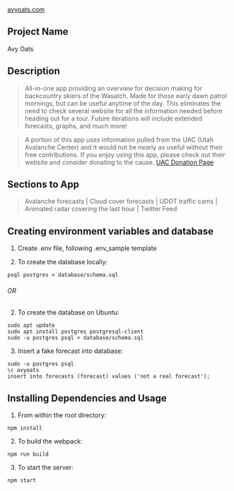 [avyoats.com](avyoats.com)

## Project Name ##
Avy Oats

## Description ##

> All-in-one app providing an overview for decision making for backcountry skiers of the Wasatch. Made for those early dawn patrol mornings, but can be useful anytime of the day. This eliminates the need to check several website for all the information needed before heading out for a tour. Future iterations will include extended forecasts, graphs, and much more!

> A portion of this app uses information pulled from the UAC (Utah Avalanche Center) and it would not be nearly as useful without their free contributions. If you enjoy using this app, please check out their website and consider donating to the cause. [UAC Donation Page](https://utahavalanchecenter.org/)

## Sections to App ##
> Avalanche forecasts |
> Cloud cover forecasts |
> UDOT traffic cams |
> Animated radar covering the last hour |
> Twitter Feed

## Creating environment variables and database ##

1. Create .env file, following .env_sample template

2. To create the database locally:
```
psql postgres < database/schema.sql
```

###### OR ######

2. To create the database on Ubuntu:
```
sudo apt update
sudo apt install postgres postgresql-client
sudo -u postgres psql < database/schema.sql
```

3. Insert a fake forecast into database:
```
sudo -u postgres psql
\c avyoats
insert into forecasts (forecast) values ('not a real forecast');
```

## Installing Dependencies and Usage ##

1. From within the root directory:
```
npm install
```

2. To build the webpack:
```
npm run build
```

3. To start the server:
```
npm start
```
